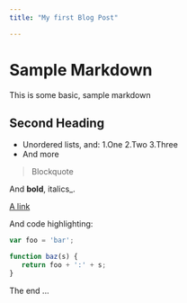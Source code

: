 ```yaml
---
title: "My first Blog Post"

---
```


# Sample Markdown
This is some basic, sample markdown
## Second Heading 
             
- Unordered lists, and:
1.One
2.Two
3.Three
- And more
            
>Blockquote

And **bold**, italics_.

[A link](https://markdowntohtml.com) 

And code highlighting:
```js
var foo = 'bar';

function baz(s) {
   return foo + ':' + s;
}
```
The end ...